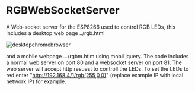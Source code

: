 # RGBWebSocketServer
A Web-socket server for the ESP8266 used to control RGB LEDs, this includes a desktop web page ../rgb.html

![desktopchromebrowser](https://cloud.githubusercontent.com/assets/11177814/25767020/30aeaa42-31c4-11e7-9686-260a80b2de99.png)

and a mobile webpage .../rgbm.htlm using mobil jquery. 
The code includes a normal web server on port 80 and a websocket server on port 81. The web server will accept http resuest to controll the LEDs. To set the LEDs to red enter "http://192.168.4/1/rgb(255,0,0)" (replace example IP with local network IP) for example.

